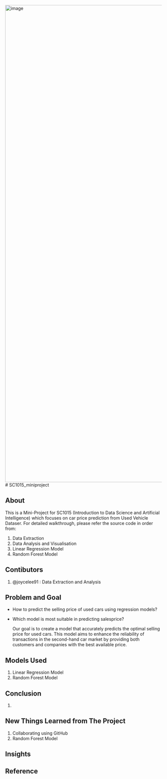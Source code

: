 <img width="1530" alt="image" src="https://github.com/joycelee91/SC1015_miniproject/assets/153515423/57accbc2-de27-40fc-a56e-6c0c4e3aaaba"># SC1015_miniproject

## About


This is a Mini-Project for SC1015 (Introduction to Data Science and Artificial Intelligence) which focuses on car price prediction from Used Vehicle Dataser. For detailed walkthrough, please refer the source code in order from:

1. Data Extraction
2. Data Analysis and Visualisation
3. Linear Regression Model
4. Random Forest Model

## Contibutors

1. @joycelee91 : Data Extraction and Analysis


## Problem and Goal

- How to predict the selling price of used cars using regression models?
- Which model is most suitable in predicting salesprice?

  Our goal is to create a model that accurately predicts the optimal selling price for used cars. This model aims to enhance the reliability of transactions in the second-hand car market by providing both customers and companies with the best available price.



## Models Used
1. Linear Regression Model
2. Random Forest Model



## Conclusion
1. 




## New Things Learned from The Project
1. Collaborating using GitHub
2. Random Forest Model



## Insights




## Reference

  




